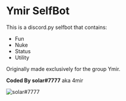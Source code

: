 # Ymir SelfBot 

This is a discord.py selfbot that contains:

* Fun 
* Nuke 
* Status 
* Utility

Originally made exclusively for the group Ymir. 

__Coded By solar#7777__ aka 4mir

![solar#7777](https://cdn.discordapp.com/attachments/808684424723693571/829117232024911942/ymir_server.gif)
